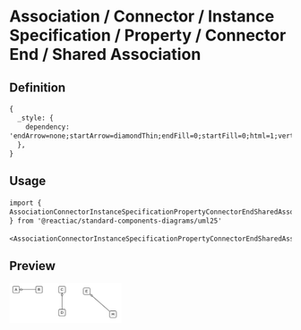 # Association / Connector / Instance Specification / Property / Connector End / Shared Association

## Definition

```
{
  _style: { 
    dependency: 'endArrow=none;startArrow=diamondThin;endFill=0;startFill=0;html=1;verticalAlign=bottom;labelBackgroundColor=none;strokeWidth=1;startSize=8;endSize=8;',
  },
}
```

## Usage

```
import { AssociationConnectorInstanceSpecificationPropertyConnectorEndSharedAssociation } from '@reactiac/standard-components-diagrams/uml25'

<AssociationConnectorInstanceSpecificationPropertyConnectorEndSharedAssociation/>
```

## Preview

<img src="./association-connector-instance-specification-property-connector-end-shared-association.png" width="200"/>
